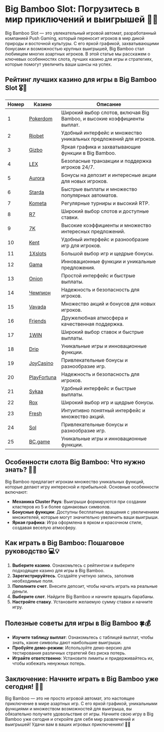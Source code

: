# Big Bamboo Slot: Погрузитесь в мир приключений и выигрышей 🎰🧧

Big Bamboo Slot — это увлекательный игровой автомат, разработанный компанией Push Gaming, который переносит игроков в мир дикой природы и восточной культуры. С его яркой графикой, захватывающими бонусами и возможностью крупных выигрышей, Big Bamboo стал любимцем многих азартных игроков. В этой статье мы расскажем о ключевых особенностях слота, лучших казино для игры и стратегиях, которые помогут увеличить ваши шансы на успех.

## Рейтинг лучших казино для игры в Big Bamboo Slot 🎖️🌟

| Номер | Казино | Описание |
|-------|--------|----------|
| 1 | [Pokerdom](https://brandplay.link/4k77v2yx) | Широкий выбор слотов, включая Big Bamboo, и высокие коэффициенты выплат. |
| 2 | [Riobet](https://brandplay.link/7xBLTPyj) | Удобный интерфейс и множество уникальных предложений для игроков. |
| 3 | [Gizbo](https://brandplay.link/bprXw4YV) | Яркая графика и захватывающие функции в Big Bamboo. |
| 4 | [LEX](https://brandplay.link/zW4hdDFV) | Безопасные транзакции и поддержка игроков 24/7. |
| 5 | [Aurora](https://10trafic-stat2.com/click/668546556bcc6313411604bd/6766/13032/subaccount) | Бонусы на депозит и интересные акции для новых игроков. |
| 6 | [Starda](https://brandplay.link/fB7xwRFL) | Быстрые выплаты и множество популярных автоматов. |
| 7 | [Kometa](https://brandplay.link/8ZymQJV8) | Регулярные турниры и высокий RTP. |
| 8 | [R7](https://brandplay.link/bMd3Yjsw) | Широкий выбор слотов и доступные ставки. |
| 9 | [7K](https://brandplay.link/BvQyFShp) | Высокие коэффициенты и множество интересных предложений. |
| 10 | [Kent](https://brandplay.link/Fv2WP3js) | Удобный интерфейс и разнообразие игр для игроков. |
| 11 | [1Xslots](https://brandplay.link/hSB1khtr) | Большой выбор игр и щедрые бонусы. |
| 12 | [Gama](https://brandplay.link/j6NMKsDz) | Инновационные функции и уникальные предложения. |
| 13 | [Onion](https://brandplay.link/zBGRVpQ9) | Простой интерфейс и быстрые выплаты. |
| 14 | [Чемпион](https://temon-gter.cfd/go/lRq?p80412p304504pcc44t17455) | Надежность и безопасность для игроков. |
| 15 | [Vavada](https://vavadapartner.pro/?promo=ea5c9275-6854-4505-94fc-95ab18221945-linkb2) | Множество акций и бонусов для новых игроков. |
| 16 | [Friends](https://gofriends.vc/linkb2) | Дружелюбная атмосфера и качественная поддержка. |
| 17 | [1WIN](https://brandplay.link/smXVpBbG) | Широкий выбор ставок и быстрые выплаты. |
| 18 | [Drip](https://drp-ircp01.com/c07e6a3db) | Уникальные игры и инновационные функции. |
| 19 | [JoyCasino](https://rpc30.call2me.pro/?/ru/registration?apkpop=0&partner=p24970p3291217pc98f) | Привлекательные бонусы и разнообразие игр. |
| 20 | [PlayFortuna](https://fortunapromo.net/alt/playfortuna/registration?0dc4a9362a71feb7e3f165fb8e766f70) | Надежность и безопасность для игроков. |
| 21 | [Sykaa](https://s-two-way.com/?source=linkb2&pid=30697) | Удобный интерфейс и быстрые выплаты. |
| 22 | [Rox](https://rox-pvwfpjgcxe.com/cb1ee18a5) | Широкий выбор игр и щедрые бонусы. |
| 23 | [Fresh](https://fresh-eumwkxwao.com/c3f7b485d) | Интуитивно понятный интерфейс и множество акций. |
| 24 | [Sol](https://sol-mmtdzfbaco.com/cb2415bca) | Привлекательные бонусы и разнообразие игр. |
| 25 | [BC.game](https://partnerbcgame.com/dcc53d441) | Уникальные игры и инновационные функции. |

## Особенности слота Big Bamboo: Что нужно знать? 🎉🐼

Big Bamboo предлагает игрокам множество уникальных функций, которые делают игру интересной и прибыльной. Основные особенности включают:

- **Механика Cluster Pays**: Выигрыши формируются при создании кластеров из 5 и более одинаковых символов.
- **Бонусные функции**: Доступны бесплатные вращения с увеличением множителей, которые могут значительно увеличить ваши выигрыши.
- **Яркая графика**: Игра оформлена в ярком и красочном стиле, создавая веселую атмосферу.

## Как играть в Big Bamboo: Пошаговое руководство 💻💡

1. **Выберите казино**. Ознакомьтесь с рейтингом и выберите подходящее казино для игры в Big Bamboo.
2. **Зарегистрируйтесь**. Создайте учетную запись, заполнив необходимые поля.
3. **Пополните счет**. Внесите депозит, чтобы начать играть на реальные деньги.
4. **Выберите слот**. Найдите Big Bamboo и начните вращать барабаны.
5. **Настройте ставку**. Установите желаемую сумму ставки и начните игру.

## Полезные советы для игры в Big Bamboo 🍀💰

- **Изучите таблицу выплат**: Ознакомьтесь с таблицей выплат, чтобы знать, какие символы дают наибольшие выигрыши.
- **Пробуйте демо-режим**: Используйте демо-версию для тестирования различных стратегий без риска потерь.
- **Играйте ответственно**: Установите лимиты и придерживайтесь их, чтобы избежать ненужных потерь.

## Заключение: Начните играть в Big Bamboo уже сегодня! 🌟🎊

Big Bamboo — это не просто игровой автомат, это настоящее приключение в мире азартных игр. С его яркой графикой, уникальными функциями и множеством возможностей для выигрыша, вы обязательно получите удовольствие от игры. Начните свою игру в Big Bamboo уже сегодня и откройте для себя мир развлечений и выигрышей! Удачи вам в ваших игровых приключениях! 🎉✨
